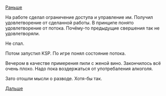 [Раньше](2019.06.20.md)

На работе сделал ограничение доступа и управление им.
Получил удовлетворение от сделанной работы. В принципе понято удовлетворение от потока. Почёму-то предыдущие свершения так не удовлетворяли.

Не спал.

Потом запустил KSP. По игре понял состояние потока.

Вечером в качестве примерения пили с женой вино. Закончилось всё очень плохо. Надо пока воздержаться от употребаления алкоголя.

Зато отошли мысли о разводе. Хотя-бы так.

[Дальше](2019.06.22.md)
